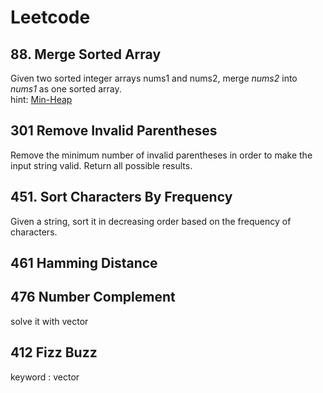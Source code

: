 # Leetcode

## 88. Merge Sorted Array   
Given two sorted integer arrays nums1 and nums2, merge *nums2* into *nums1* as one sorted array.  
hint: [Min-Heap](http://yuweiichen.com/merge-two-array/ "MergeSortedArray")
 
## 301 Remove Invalid Parentheses

Remove the minimum number of invalid parentheses in order to make the input string valid. Return all possible results.

## 451. Sort Characters By Frequency  

Given a string, sort it in decreasing order based on the frequency of characters.

## 461 Hamming Distance

## 476 Number Complement
solve it with vector<int>

## 412 Fizz Buzz
keyword : vector<string>